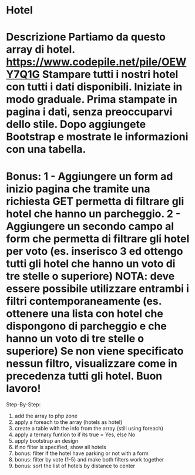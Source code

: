 Hotel
===
**Descrizione**
Partiamo da questo array di hotel. https://www.codepile.net/pile/OEWY7Q1G
Stampare tutti i nostri hotel con tutti i dati disponibili.
Iniziate in modo graduale.
Prima stampate in pagina i dati, senza preoccuparvi dello stile.
Dopo aggiungete Bootstrap e mostrate le informazioni con una tabella.
===
**Bonus:**
1 - Aggiungere un form ad inizio pagina che tramite una richiesta GET permetta di filtrare gli hotel che hanno un parcheggio.
2 - Aggiungere un secondo campo al form che permetta di filtrare gli hotel per voto (es. inserisco 3 ed ottengo tutti gli hotel che hanno un voto di tre stelle o superiore)
NOTA: deve essere possibile utilizzare entrambi i filtri contemporaneamente (es. ottenere una lista con hotel che dispongono di parcheggio e che hanno un voto di tre stelle o superiore)
Se non viene specificato nessun filtro, visualizzare come in precedenza tutti gli hotel.
Buon lavoro!
===
Step-By-Step:
1. add the array to php zone
2. apply a foreach to the array (hotels as hotel)
3. create a table with the info from the array (still using foreach)
4. apply a ternary funtion to if its true = Yes, else No
4. apply bootstrap an design
5. if no filter is specified, show all hotels
6. bonus: filter if the hotel have parking or not with a form
7. bonus: filter by vote (1-5) and make both filters work together 
8. bonus: sort the list of hotels by distance to center
